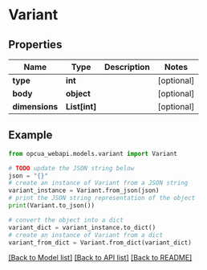 # Variant


## Properties

Name | Type | Description | Notes
------------ | ------------- | ------------- | -------------
**type** | **int** |  | [optional] 
**body** | **object** |  | [optional] 
**dimensions** | **List[int]** |  | [optional] 

## Example

```python
from opcua_webapi.models.variant import Variant

# TODO update the JSON string below
json = "{}"
# create an instance of Variant from a JSON string
variant_instance = Variant.from_json(json)
# print the JSON string representation of the object
print(Variant.to_json())

# convert the object into a dict
variant_dict = variant_instance.to_dict()
# create an instance of Variant from a dict
variant_from_dict = Variant.from_dict(variant_dict)
```
[[Back to Model list]](../README.md#documentation-for-models) [[Back to API list]](../README.md#documentation-for-api-endpoints) [[Back to README]](../README.md)


